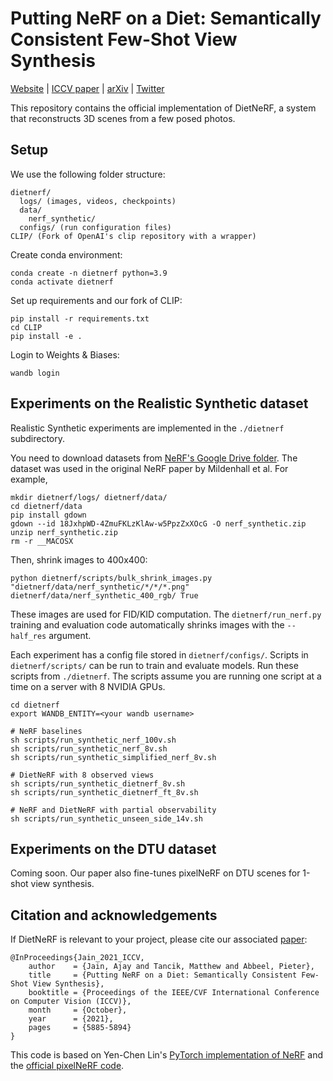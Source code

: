 # Putting NeRF on a Diet: Semantically Consistent Few-Shot View Synthesis
[Website](https://ajayj.com/dietnerf)  |  [ICCV paper](https://openaccess.thecvf.com/content/ICCV2021/html/Jain_Putting_NeRF_on_a_Diet_Semantically_Consistent_Few-Shot_View_Synthesis_ICCV_2021_paper.html)  |  [arXiv](https://arxiv.org/abs/2104.00677)  | [Twitter](https://twitter.com/ajayj_/status/1379475290154356738)

This repository contains the official implementation of DietNeRF, a system that reconstructs 3D scenes from a few posed photos.

## Setup

We use the following folder structure:
```
dietnerf/
  logs/ (images, videos, checkpoints)
  data/
    nerf_synthetic/
  configs/ (run configuration files)
CLIP/ (Fork of OpenAI's clip repository with a wrapper)
```

Create conda environment:
```
conda create -n dietnerf python=3.9
conda activate dietnerf
```

Set up requirements and our fork of CLIP:
```
pip install -r requirements.txt
cd CLIP
pip install -e .
```

Login to Weights & Biases:
```
wandb login
```

## Experiments on the Realistic Synthetic dataset
Realistic Synthetic experiments are implemented in the `./dietnerf` subdirectory.

You need to download datasets
from [NeRF's Google Drive folder](https://drive.google.com/drive/folders/128yBriW1IG_3NJ5Rp7APSTZsJqdJdfc1).
The dataset was used in the original NeRF paper by Mildenhall et al. For example,
```
mkdir dietnerf/logs/ dietnerf/data/
cd dietnerf/data
pip install gdown
gdown --id 18JxhpWD-4ZmuFKLzKlAw-w5PpzZxXOcG -O nerf_synthetic.zip
unzip nerf_synthetic.zip
rm -r __MACOSX
```

Then, shrink images to 400x400:
```
python dietnerf/scripts/bulk_shrink_images.py "dietnerf/data/nerf_synthetic/*/*/*.png" dietnerf/data/nerf_synthetic_400_rgb/ True
```
These images are used for FID/KID computation. The `dietnerf/run_nerf.py` training and evaluation code automatically shrinks images with the `--half_res` argument.

Each experiment has a config file stored in `dietnerf/configs/`. Scripts in `dietnerf/scripts/` can be run to train and evaluate models.
Run these scripts from `./dietnerf`.
The scripts assume you are running one script at a time on a server with 8 NVIDIA GPUs.
```
cd dietnerf
export WANDB_ENTITY=<your wandb username>

# NeRF baselines
sh scripts/run_synthetic_nerf_100v.sh
sh scripts/run_synthetic_nerf_8v.sh
sh scripts/run_synthetic_simplified_nerf_8v.sh

# DietNeRF with 8 observed views
sh scripts/run_synthetic_dietnerf_8v.sh
sh scripts/run_synthetic_dietnerf_ft_8v.sh

# NeRF and DietNeRF with partial observability
sh scripts/run_synthetic_unseen_side_14v.sh
```

## Experiments on the DTU dataset
Coming soon. Our paper also fine-tunes pixelNeRF on DTU scenes for 1-shot view synthesis.

## Citation and acknowledgements
If DietNeRF is relevant to your project, please cite our associated [paper](https://openaccess.thecvf.com/content/ICCV2021/html/Jain_Putting_NeRF_on_a_Diet_Semantically_Consistent_Few-Shot_View_Synthesis_ICCV_2021_paper.html):
```
@InProceedings{Jain_2021_ICCV,
    author    = {Jain, Ajay and Tancik, Matthew and Abbeel, Pieter},
    title     = {Putting NeRF on a Diet: Semantically Consistent Few-Shot View Synthesis},
    booktitle = {Proceedings of the IEEE/CVF International Conference on Computer Vision (ICCV)},
    month     = {October},
    year      = {2021},
    pages     = {5885-5894}
}
```
This code is based on Yen-Chen Lin's [PyTorch implementation of NeRF](https://github.com/yenchenlin/nerf-pytorch) and the [official pixelNeRF code](https://github.com/sxyu/pixel-nerf).

